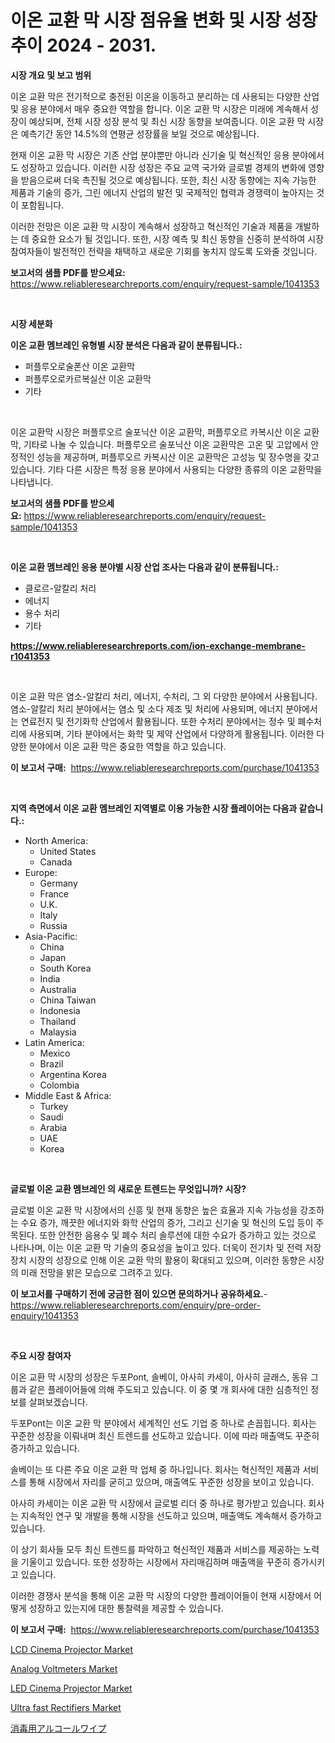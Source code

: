 <p><h1>이온 교환 막 시장 점유율 변화 및 시장 성장 추이 2024 - 2031.</h1></p><p><strong>시장 개요 및 보고 범위</strong></p>
<p><p>이온 교환 막은 전기적으로 충전된 이온을 이동하고 분리하는 데 사용되는 다양한 산업 및 응용 분야에서 매우 중요한 역할을 합니다. 이온 교환 막 시장은 미래에 계속해서 성장이 예상되며, 전체 시장 성장 분석 및 최신 시장 동향을 보여줍니다. 이온 교환 막 시장은 예측기간 동안 14.5%의 연평균 성장률을 보일 것으로 예상됩니다. </p><p>현재 이온 교환 막 시장은 기존 산업 분야뿐만 아니라 신기술 및 혁신적인 응용 분야에서도 성장하고 있습니다. 이러한 시장 성장은 주요 교역 국가와 글로벌 경제의 변화에 영향을 받음으로써 더욱 촉진될 것으로 예상됩니다. 또한, 최신 시장 동향에는 지속 가능한 제품과 기술의 증가, 그린 에너지 산업의 발전 및 국제적인 협력과 경쟁력이 높아지는 것이 포함됩니다.</p><p>이러한 전망은 이온 교환 막 시장이 계속해서 성장하고 혁신적인 기술과 제품을 개발하는 데 중요한 요소가 될 것입니다. 또한, 시장 예측 및 최신 동향을 신중히 분석하여 시장 참여자들이 발전적인 전략을 채택하고 새로운 기회를 놓치지 않도록 도와줄 것입니다.</p></p>
<p><strong>보고서의 샘플 PDF를 받으세요:</strong> <a href="https://www.reliableresearchreports.com/enquiry/request-sample/1041353">https://www.reliableresearchreports.com/enquiry/request-sample/1041353</a></p>
<p>&nbsp;</p>
<p><strong>시장 세분화</strong></p>
<p><strong>이온 교환 멤브레인 유형별 시장 분석은 다음과 같이 분류됩니다.:</strong></p>
<p><ul><li>퍼플루오로술폰산 이온 교환막</li><li>퍼플루오로카르복실산 이온 교환막</li><li>기타</li></ul></p>
<p>&nbsp;</p>
<p><p>이온 교환막 시장은 퍼플루오르 술포닉산 이온 교환막, 퍼플루오르 카복시산 이온 교환막, 기타로 나눌 수 있습니다. 퍼플루오르 술포닉산 이온 교환막은 고온 및 고압에서 안정적인 성능을 제공하며, 퍼플루오르 카복시산 이온 교환막은 고성능 및 장수명을 갖고 있습니다. 기타 다른 시장은 특정 응용 분야에서 사용되는 다양한 종류의 이온 교환막을 나타냅니다.</p></p>
<p><strong>보고서의 샘플 PDF를 받으세요:</strong>&nbsp;<a href="https://www.reliableresearchreports.com/enquiry/request-sample/1041353">https://www.reliableresearchreports.com/enquiry/request-sample/1041353</a></p>
<p>&nbsp;</p>
<p><strong> 이온 교환 멤브레인 응용 분야별 시장 산업 조사는 다음과 같이 분류됩니다.:</strong></p>
<p><ul><li>클로르-알칼리 처리</li><li>에너지</li><li>용수 처리</li><li>기타</li></ul></p>
<p><strong><a href="https://www.reliableresearchreports.com/ion-exchange-membrane-r1041353">https://www.reliableresearchreports.com/ion-exchange-membrane-r1041353</a></strong></p>
<p>&nbsp;</p>
<p><p>이온 교환 막은 염소-알칼리 처리, 에너지, 수처리, 그 외 다양한 분야에서 사용됩니다. 염소-알칼리 처리 분야에서는 염소 및 소다 제조 및 처리에 사용되며, 에너지 분야에서는 연료전지 및 전기화학 산업에서 활용됩니다. 또한 수처리 분야에서는 정수 및 폐수처리에 사용되며, 기타 분야에서는 화학 및 제약 산업에서 다양하게 활용됩니다. 이러한 다양한 분야에서 이온 교환 막은 중요한 역할을 하고 있습니다.</p></p>
<p><strong>이 보고서 구매:</strong>&nbsp; <a href="https://www.reliableresearchreports.com/purchase/1041353">https://www.reliableresearchreports.com/purchase/1041353</a></p>
<p>&nbsp;</p>
<p><strong>지역 측면에서 이온 교환 멤브레인 지역별로 이용 가능한 시장 플레이어는 다음과 같습니다.:</strong></p>
<p><ul>
    <li>
        North America:
        <ul>
            <li>United States</li>
            <li>Canada</li>
        </ul>
    </li>
    <li>
        Europe:
        <ul>
            <li>Germany</li>
            <li>France</li>
            <li>U.K.</li>
            <li>Italy</li>
            <li>Russia</li>
        </ul>
    </li>
    <li>
        Asia-Pacific:
        <ul>
            <li>China</li>
            <li>Japan</li>
            <li>South Korea</li>
            <li>India</li>
            <li>Australia</li>
            <li>China Taiwan</li>
            <li>Indonesia</li>
            <li>Thailand</li>
            <li>Malaysia</li>
        </ul>
    </li>
    <li>
        Latin America:
        <ul>
            <li>Mexico</li>
            <li>Brazil</li>
            <li>Argentina Korea</li>
            <li>Colombia</li>
        </ul>
    </li>
    <li>
        Middle East & Africa:
        <ul>
            <li>Turkey</li>
            <li>Saudi</li>
            <li>Arabia</li>
            <li>UAE</li>
            <li>Korea</li>
        </ul>
    </li>
    </ul></p>
<p>&nbsp;</p>
<p><strong>글로벌 이온 교환 멤브레인 의 새로운 트렌드는 무엇입니까? 시장?</strong></p>
<p><p>글로벌 이온 교환 막 시장에서의 신흥 및 현재 동향은 높은 효율과 지속 가능성을 강조하는 수요 증가, 깨끗한 에너지와 화학 산업의 증가, 그리고 신기술 및 혁신의 도입 등이 주목된다. 또한 안전한 음용수 및 폐수 처리 솔루션에 대한 수요가 증가하고 있는 것으로 나타나며, 이는 이온 교환 막 기술의 중요성을 높이고 있다. 더욱이 전기차 및 전력 저장장치 시장의 성장으로 인해 이온 교환 막의 활용이 확대되고 있으며, 이러한 동향은 시장의 미래 전망을 밝은 모습으로 그려주고 있다.</p></p>
<p><strong>이 보고서를 구매하기 전에 궁금한 점이 있으면 문의하거나 공유하세요.</strong>- <a href="https://www.reliableresearchreports.com/enquiry/pre-order-enquiry/1041353">https://www.reliableresearchreports.com/enquiry/pre-order-enquiry/1041353</a></p>
<p>&nbsp;</p>
<p><strong>주요 시장 참여자</strong></p>
<p><p>이온 교환 막 시장의 성장은 두포Pont, 솔베이, 아사히 카세이, 아사히 글래스, 동유 그룹과 같은 플레이어들에 의해 주도되고 있습니다. 이 중 몇 개 회사에 대한 심층적인 정보를 살펴보겠습니다.</p><p>두포Pont는 이온 교환 막 분야에서 세계적인 선도 기업 중 하나로 손꼽힙니다. 회사는 꾸준한 성장을 이뤄내며 최신 트렌드를 선도하고 있습니다. 이에 따라 매출액도 꾸준히 증가하고 있습니다.</p><p>솔베이는 또 다른 주요 이온 교환 막 업체 중 하나입니다. 회사는 혁신적인 제품과 서비스를 통해 시장에서 자리를 굳히고 있으며, 매출액도 꾸준한 성장을 보이고 있습니다.</p><p>아사히 카세이는 이온 교환 막 시장에서 글로벌 리더 중 하나로 평가받고 있습니다. 회사는 지속적인 연구 및 개발을 통해 시장을 선도하고 있으며, 매출액도 계속해서 증가하고 있습니다.</p><p>이 상기 회사들 모두 최신 트렌드를 파악하고 혁신적인 제품과 서비스를 제공하는 노력을 기울이고 있습니다. 또한 성장하는 시장에서 자리매김하며 매출액을 꾸준히 증가시키고 있습니다.</p><p>이러한 경쟁사 분석을 통해 이온 교환 막 시장의 다양한 플레이어들이 현재 시장에서 어떻게 성장하고 있는지에 대한 통찰력을 제공할 수 있습니다.</p></p>
<p><strong>이 보고서 구매:</strong>&nbsp;&nbsp;<a href="https://www.reliableresearchreports.com/purchase/1041353">https://www.reliableresearchreports.com/purchase/1041353</a></p>
<p><p><a href="https://github.com/ruddyyedelwadw/Market-Research-Report-List-2/blob/main/lcd-cinema-projector-market.md">LCD Cinema Projector Market</a></p><p><a href="https://view.publitas.com/reportprime-1/analog-voltmeters-market-the-key-to-successful-business-strategy-forecast-till-2031/">Analog Voltmeters Market</a></p><p><a href="https://github.com/jaidynmorantestelletmjzya/Market-Research-Report-List-2/blob/main/led-cinema-projector-market.md">LED Cinema Projector Market</a></p><p><a href="https://angry-finch-aaf.notion.site/Ultra-fast-Rectifiers-Market-Research-Report-Its-History-and-Forecast-2024-to-2031-73bd293918bd43118a524bf7630edcfb">Ultra fast Rectifiers Market</a></p><p><a href="https://github.com/SantosDicki04/Market-Research-Report-List-1/blob/main/881469827589.md">消毒用アルコールワイプ</a></p></p>